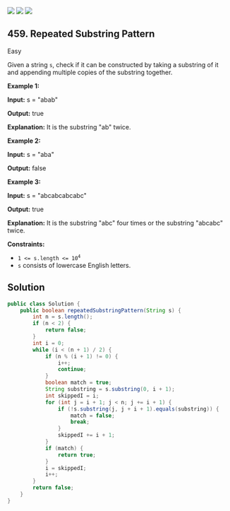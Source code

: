 [![](https://img.shields.io/github/stars/javadev/LeetCode-in-Java?label=Stars&style=flat-square)](https://github.com/javadev/LeetCode-in-Java)
[![](https://img.shields.io/github/forks/javadev/LeetCode-in-Java?label=Fork%20me%20on%20GitHub%20&style=flat-square)](https://github.com/javadev/LeetCode-in-Java/fork)
[![](https://img.shields.io/badge/-LeetCode%20in%20Kotlin-blue?style=flat-square)](https://github.com/javadev/LeetCode-in-Kotlin)

## 459\. Repeated Substring Pattern

Easy

Given a string `s`, check if it can be constructed by taking a substring of it and appending multiple copies of the substring together.

**Example 1:**

**Input:** s = "abab"

**Output:** true

**Explanation:** It is the substring "ab" twice.

**Example 2:**

**Input:** s = "aba"

**Output:** false

**Example 3:**

**Input:** s = "abcabcabcabc"

**Output:** true

**Explanation:** It is the substring "abc" four times or the substring "abcabc" twice.

**Constraints:**

*   <code>1 <= s.length <= 10<sup>4</sup></code>
*   `s` consists of lowercase English letters.

## Solution

```java
public class Solution {
    public boolean repeatedSubstringPattern(String s) {
        int n = s.length();
        if (n < 2) {
            return false;
        }
        int i = 0;
        while (i < (n + 1) / 2) {
            if (n % (i + 1) != 0) {
                i++;
                continue;
            }
            boolean match = true;
            String substring = s.substring(0, i + 1);
            int skippedI = i;
            for (int j = i + 1; j < n; j += i + 1) {
                if (!s.substring(j, j + i + 1).equals(substring)) {
                    match = false;
                    break;
                }
                skippedI += i + 1;
            }
            if (match) {
                return true;
            }
            i = skippedI;
            i++;
        }
        return false;
    }
}
```